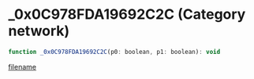# _0x0C978FDA19692C2C (Category network)

```js
function _0x0C978FDA19692C2C(p0: boolean, p1: boolean): void
```

[filename](_0x0C978FDA19692C2C_m.md ':include')